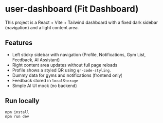 # user-dashboard (Fit Dashboard)

This project is a React + Vite + Tailwind dashboard with a fixed dark sidebar (navigation) and a light content area.

## Features
- Left sticky sidebar with navigation (Profile, Notifications, Gym List, Feedback, AI Assistant)
- Right content area updates without full page reloads
- Profile shows a styled QR using `qr-code-styling`.
- Dummy data for gyms and notifications (frontend only)
- Feedback stored in `localStorage`
- Simple AI UI mock (no backend)

## Run locally
```bash
npm install
npm run dev
```

